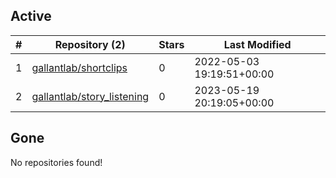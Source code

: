 ## Active
| # | Repository (2) | Stars | Last Modified |
| --- | --- | --- | --- |
| 1 | [gallantlab/shortclips](https://gin.g-node.org/gallantlab/shortclips) | 0 | 2022-05-03 19:19:51+00:00 |
| 2 | [gallantlab/story_listening](https://gin.g-node.org/gallantlab/story_listening) | 0 | 2023-05-19 20:19:05+00:00 |

## Gone
No repositories found!
